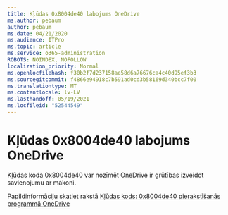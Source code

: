 ```yaml
---
title: Kļūdas 0x8004de40 labojums OneDrive
ms.author: pebaum
author: pebaum
ms.date: 04/21/2020
ms.audience: ITPro
ms.topic: article
ms.service: o365-administration
ROBOTS: NOINDEX, NOFOLLOW
localization_priority: Normal
ms.openlocfilehash: f30b2f7d237158ae58d6a76676ca4c40d95ef3b3
ms.sourcegitcommit: f4866e94918c7b591ad0cd3b58169d340bcc7f00
ms.translationtype: MT
ms.contentlocale: lv-LV
ms.lasthandoff: 05/19/2021
ms.locfileid: "52544549"
---
```

# <a name="fix-0x8004de40-error-in-onedrive"></a>Kļūdas 0x8004de40 labojums OneDrive

Kļūdas koda 0x8004de40 var nozīmēt OneDrive ir grūtības izveidot savienojumu ar mākoni. 

Papildinformāciju skatiet rakstā [Kļūdas kods: 0x8004de40 pierakstīšanās programmā OneDrive](/sharepoint/troubleshoot/administration/error-0x8004de40-in-onedrive)